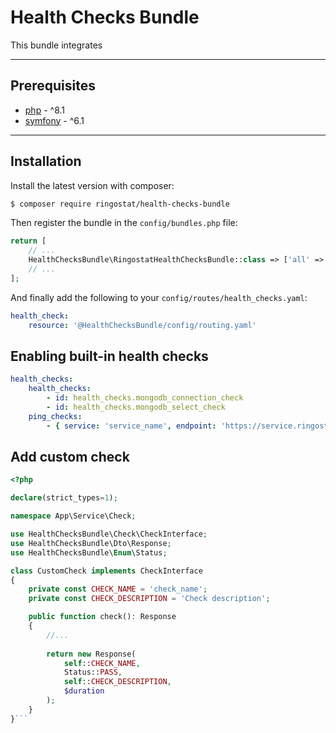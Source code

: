 # Health Checks Bundle

This bundle integrates

----

## Prerequisites
* [php](https://www.php.net/releases/8.1/en.php) - ^8.1
* [symfony](https://symfony.com/doc/6.1/index.html) - ^6.1

----

## Installation

Install the latest version with composer:

```bash
$ composer require ringostat/health-checks-bundle
```

Then register the bundle in the `config/bundles.php` file:

```php
return [
    // ...
    HealthChecksBundle\RingostatHealthChecksBundle::class => ['all' => true],
    // ...
];
```

And finally add the following to your `config/routes/health_checks.yaml`:

```yaml
health_check:
    resource: '@HealthChecksBundle/config/routing.yaml'
```

## Enabling built-in health checks

```yaml
health_checks:
    health_checks:
        - id: health_checks.mongodb_connection_check
        - id: health_checks.mongodb_select_check
    ping_checks:
        - { service: 'service_name', endpoint: 'https://service.ringostat.com/ping' }
```

## Add custom check

```php
<?php

declare(strict_types=1);

namespace App\Service\Check;

use HealthChecksBundle\Check\CheckInterface;
use HealthChecksBundle\Dto\Response;
use HealthChecksBundle\Enum\Status;

class CustomCheck implements CheckInterface
{
    private const CHECK_NAME = 'check_name';
    private const CHECK_DESCRIPTION = 'Check description';

    public function check(): Response
    {
        //...
        
        return new Response(
            self::CHECK_NAME,
            Status::PASS,
            self::CHECK_DESCRIPTION,
            $duration
        );
    }
}```
